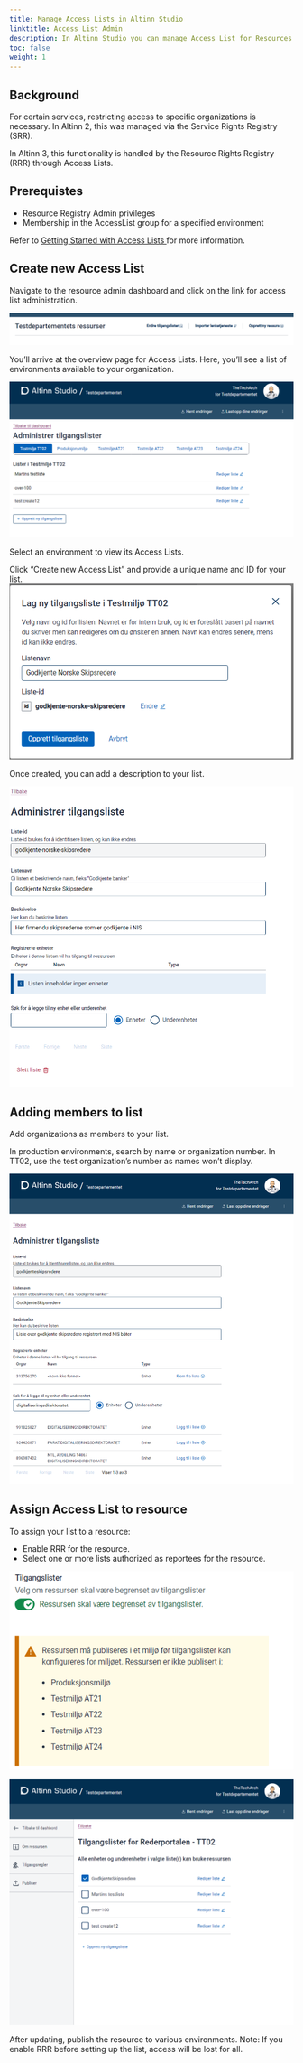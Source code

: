 ```yaml
---
title: Manage Access Lists in Altinn Studio
linktitle: Access List Admin
description: In Altinn Studio you can manage Access List for Resources in Altinn Resource Registry.
toc: false
weight: 1
---
```


## Background

For certain services, restricting access to specific organizations is necessary. In Altinn 2, this was managed via the Service Rights Registry (SRR). 

In Altinn 3, this functionality is handled by the Resource Rights Registry (RRR) through Access Lists.

## Prerequistes

- Resource Registry Admin privileges
- Membership in the AccessList group for a specified environment

Refer to [Getting Started with Access Lists ](../../getting-started/accesslist-admin-studio/) for more information.

## Create new Access List

Navigate to the resource admin dashboard and click on the link for access list administration.

![Access Lists](accesslist_0.png)

You’ll arrive at the overview page for Access Lists. Here, you’ll see a list of environments available to your organization.

![Access Lists](accesslist_1.png)

Select an environment to view its Access Lists.

Click “Create new Access List” and provide a unique name and ID for your list.
![Access Lists](accesslist_1a.png)

Once created, you can add a description to your list.

![Access Lists](accesslist_2.png)

## Adding members to list

Add organizations as members to your list. 

In production environments, search by name or organization number. In TT02, use the test organization’s number as names won’t display.


![Access Lists](accesslist_3.png)

## Assign Access List to resource

To assign your list to a resource:

- Enable RRR for the resource.
- Select one or more lists authorized as reportees for the resource.


![Access Lists](accesslist_5.png)


![Access Lists](accesslist_4.png)

After updating, publish the resource to various environments. Note: If you enable RRR before setting up the list, access will be lost for all.